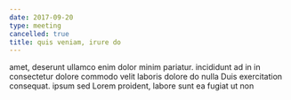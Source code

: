 ```yaml
---
date: 2017-09-20
type: meeting
cancelled: true
title: quis veniam, irure do
---
```

amet, deserunt ullamco enim dolor minim pariatur. incididunt ad in in consectetur dolore commodo velit laboris dolore do nulla Duis exercitation consequat. ipsum sed Lorem proident, labore sunt ea fugiat ut non